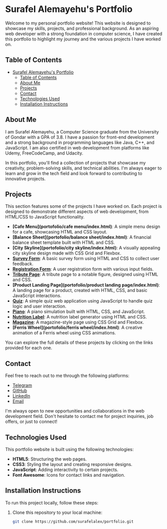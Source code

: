# Surafel Alemayehu's Portfolio

Welcome to my personal portfolio website! This website is designed to showcase my skills, projects, and professional background. As an aspiring web developer with a strong foundation in computer science, I have created this portfolio to highlight my journey and the various projects I have worked on.

## Table of Contents

- [Surafel Alemayehu's Portfolio](#surafel-alemayehus-portfolio)
  - [Table of Contents](#table-of-contents)
  - [About Me](#about-me)
  - [Projects](#projects)
  - [Contact](#contact)
  - [Technologies Used](#technologies-used)
  - [Installation Instructions](#installation-instructions)

## About Me

I am Surafel Alemayehu, a Computer Science graduate from the University of Gondar with a GPA of 3.8. I have a passion for front-end development and a strong background in programming languages like Java, C++, and JavaScript. I am also certified in web development from platforms like Udemy, FreeCodeCamp, and Udacity.

In this portfolio, you'll find a collection of projects that showcase my creativity, problem-solving skills, and technical abilities. I'm always eager to learn and grow in the tech field and look forward to contributing to innovative projects.

## Projects

This section features some of the projects I have worked on. Each project is designed to demonstrate different aspects of web development, from HTML/CSS to JavaScript functionality.

- **[Cafe Menu](portofolio/cafe menu/index.html)**: A simple menu design for a cafe, showcasing HTML and CSS layout.
- **[Balance Sheet](portofolio/balance sheet/index.html)**: A financial balance sheet template built with HTML and CSS.
- **[City Skyline](portofolio/city skyline/index.html)**: A visually appealing city skyline design made with CSS Grid and Flexbox.
- **[Survey Form](portofolio/surveyForm/index.html)**: A basic survey form using HTML and CSS to collect user feedback.
- **[Registration Form](portofolio/RegistrationForm/index.html)**: A user registration form with various input fields.
- **[Tribute Page](portofolio/tribute/index.html)**: A tribute page to a notable figure, designed using HTML and CSS.
- **[Product Landing Page](portofolio/product landing page/index.html)**: A landing page for a product, created with HTML, CSS, and basic JavaScript interactions.
- **[Quiz](portofolio/quiz/index.html)**: A simple quiz web application using JavaScript to handle quiz logic and user interaction.
- **[Piano](portofolio/piano/index.html)**: A piano simulation built with HTML, CSS, and JavaScript.
- **[Nutrition Label](portofolio/nutritionLabel/index.html)**: A nutrition label generator using HTML and CSS.
- **[Magazine](portofolio/magazine/index.html)**: A magazine-style page using CSS Grid and Flexbox.
- **[Ferris Wheel](portofolio/ferris wheel/index.html)**: A creative animation of a Ferris wheel using CSS animations.

You can explore the full details of these projects by clicking on the links provided for each one.

## Contact

Feel free to reach out to me through the following platforms:

- [Telegram](https://web.telegram.org/k/#@suraman2024)
- [GitHub](https://github.com/surafelalex)
- [LinkedIn](https://www.linkedin.com/in/surafel-alemayehu/)
- [Email](mailto:surafelalemayehu826@gmail.com)

I'm always open to new opportunities and collaborations in the web development field. Don't hesitate to contact me for project inquiries, job offers, or just to connect!

## Technologies Used

This portfolio website is built using the following technologies:

- **HTML5**: Structuring the web pages.
- **CSS3**: Styling the layout and creating responsive designs.
- **JavaScript**: Adding interactivity to certain projects.
- **Font Awesome**: Icons for contact links and navigation.

## Installation Instructions

To run this project locally, follow these steps:

1. Clone this repository to your local machine:

   ```bash
   git clone https://github.com/surafelalex/portfolio.git
